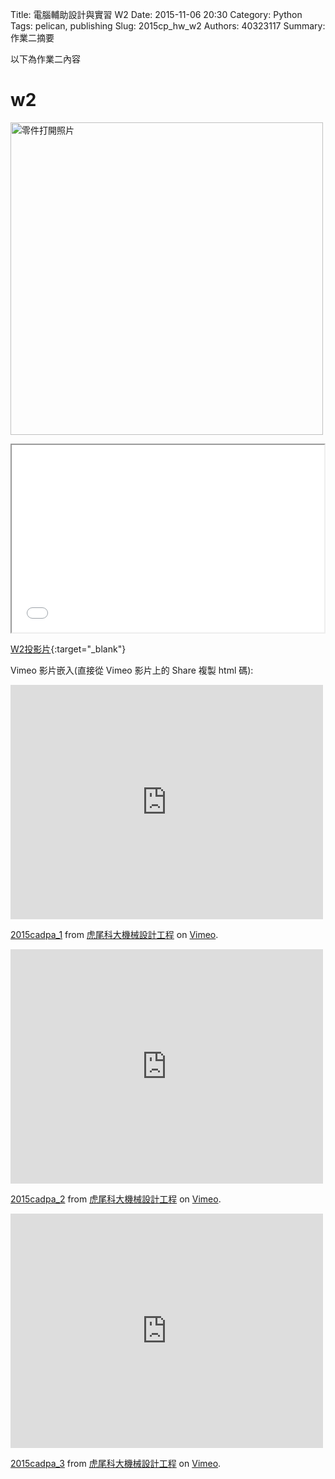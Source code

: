 Title: 電腦輔助設計與實習 W2
Date: 2015-11-06 20:30
Category: Python
Tags: pelican, publishing
Slug: 2015cp_hw_w2
Authors: 40323117
Summary: 作業二摘要

以下為作業二內容



 w2
 ============
 
 
 <img src="https://copy.com/tWJ3FOUPRih6HUR4" width="500" alt="零件打開照片"></img>
 
 
 <iframe src="40323117_cp_w2_p.html" width="500" height="300"></iframe>

[W2投影片](40323117_cp_w2_p.html){:target="_blank"}
 
 
Vimeo 影片嵌入(直接從 Vimeo 影片上的 Share 複製 html 碼):
<iframe src="https://player.vimeo.com/video/140277094" width="500" height="375" frameborder="0" webkitallowfullscreen mozallowfullscreen allowfullscreen></iframe> <p><a href="https://vimeo.com/140277094">2015cadpa_1</a> from <a href="https://vimeo.com/user24079973">虎尾科大機械設計工程</a> on <a href="https://vimeo.com">Vimeo</a>.</p>



<iframe src="https://player.vimeo.com/video/140277188" width="500" height="375" frameborder="0" webkitallowfullscreen mozallowfullscreen allowfullscreen></iframe> <p><a href="https://vimeo.com/140277188">2015cadpa_2</a> from <a href="https://vimeo.com/user24079973">虎尾科大機械設計工程</a> on <a href="https://vimeo.com">Vimeo</a>.</p>



<iframe src="https://player.vimeo.com/video/140281702" width="500" height="375" frameborder="0" webkitallowfullscreen mozallowfullscreen allowfullscreen></iframe> <p><a href="https://vimeo.com/140281702">2015cadpa_3</a> from <a href="https://vimeo.com/user24079973">虎尾科大機械設計工程</a> on <a href="https://vimeo.com">Vimeo</a>.</p>

 

